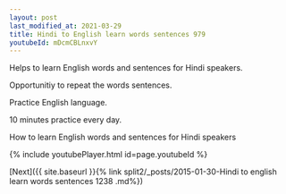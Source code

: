 ```yaml
---
layout: post
last_modified_at: 2021-03-29
title: Hindi to English learn words sentences 979 
youtubeId: mDcmCBLnxvY
---
```

 
 
Helps to learn English words and sentences for Hindi speakers.

Opportunitiy to repeat the words sentences. 

Practice English language. 
 
10 minutes practice every day. 
 
How to learn English words and sentences for Hindi speakers 
 
{% include youtubePlayer.html id=page.youtubeId %}
 
 
[Next]({{ site.baseurl }}{% link  split2/_posts/2015-01-30-Hindi to english learn words sentences 1238 .md%})
 

